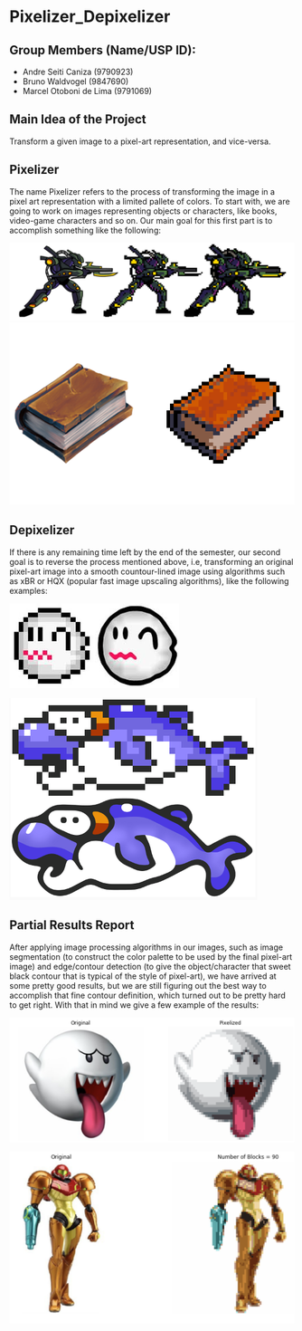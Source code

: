 # Pixelizer_Depixelizer

## Group Members (Name/USP ID):
- Andre Seiti Caniza (9790923)
- Bruno Waldvogel (9847690)
- Marcel Otoboni de Lima (9791069)

## Main Idea of the Project

Transform a given image to a pixel-art representation, and vice-versa. 

## Pixelizer

The name Pixelizer refers to the process of transforming the image in a pixel art representation with a limited pallete of colors. To start with, we are going to work on images representing objects or characters, like books, video-game characters and so on. Our main goal for this first part is to accomplish something like the following:

![alt text](./expected_results/sample-1.png)
![alt text](./expected_results/sample-2.png)

## Depixelizer

If there is any remaining time left by the end of the semester, our second goal is to reverse the process mentioned above, i.e, transforming an original pixel-art image into a smooth countour-lined image using algorithms such as xBR or HQX (popular fast image upscaling algorithms), like the following examples:

![alt text](./expected_results/sample-3.jpeg)

![alt text](./expected_results/sample-4.png)

## Partial Results Report

After applying image processing algorithms in our images, such as image segmentation (to construct the color palette to be used by the final pixel-art image) and edge/contour detection (to give the object/character that sweet black contour that is typical of the style of pixel-art), we have arrived at some pretty good results, but we are still figuring out the best way to accomplish that fine contour definition, which turned out to be pretty hard to get right. With that in mind we give a few example of the results:

![alt text](./partial_results/boo_p_res.png)

![alt text](./partial_results/samus_p_res.png)
